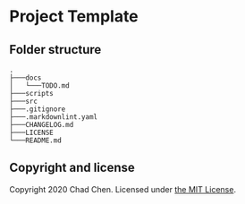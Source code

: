 # Project Template

## Folder structure

```
.
├───docs
│   └───TODO.md
├───scripts
├───src
├───.gitignore
├───.markdownlint.yaml
├───CHANGELOG.md
├───LICENSE
└───README.md
```

## Copyright and license

Copyright 2020 Chad Chen.
Licensed under [the MIT License](/LICENSE).
